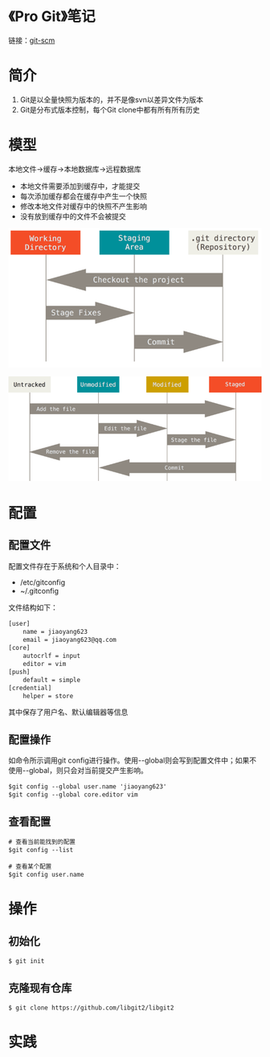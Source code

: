 # 《Pro Git》笔记

链接：[git-scm](https://git-scm.com/book/zh/v2/)

# 简介
1. Git是以全量快照为版本的，并不是像svn以差异文件为版本
2. Git是分布式版本控制，每个Git clone中都有所有所有历史

# 模型

本地文件->缓存->本地数据库->远程数据库

- 本地文件需要添加到缓存中，才能提交
- 每次添加缓存都会在缓存中产生一个快照
- 修改本地文件对缓存中的快照不产生影响
- 没有放到缓存中的文件不会被提交

![存储区](res/git_storage.png)

![文件状态](res/git_file_status.png)

# 配置
## 配置文件
配置文件存在于系统和个人目录中：
- /etc/gitconfig
- ~/.gitconfig

文件结构如下：
```shell
[user]
    name = jiaoyang623
    email = jiaoyang623@qq.com
[core]
    autocrlf = input
    editor = vim
[push]
    default = simple
[credential]
    helper = store

```
其中保存了用户名、默认编辑器等信息
## 配置操作
如命令所示调用git config进行操作。使用--global则会写到配置文件中；如果不使用--global，则只会对当前提交产生影响。
```shell
$git config --global user.name 'jiaoyang623'
$git config --global core.editor vim
```
## 查看配置
```shell
# 查看当前能找到的配置
$git config --list

# 查看某个配置
$git config user.name
```

# 操作

## 初始化
```shell
$ git init
```

## 克隆现有仓库
```shell
$ git clone https://github.com/libgit2/libgit2
```

# 实践
